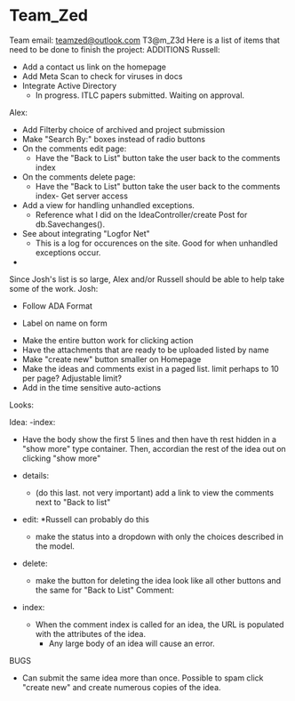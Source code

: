 # Team_Zed
Team email:
teamzed@outlook.com
T3@m_Z3d
Here is a list of items that need to be done to finish the project:
ADDITIONS
Russell:
- Add a contact us link on the homepage
- Add Meta Scan to check for viruses in docs
- Integrate Active Directory
  * In progress. ITLC papers submitted. Waiting on approval.

Alex:
- Add Filterby choice of archived and project submission
- Make "Search By:" boxes instead of radio buttons
- On the comments edit page:
  * Have the "Back to List" button take the user back to the comments index
- On the comments delete page:
  * Have the "Back to List" button take the user back to the comments index- Get server access
- Add a view for handling unhandled exceptions. 
  * Reference what I did on the IdeaController/create Post for db.Savechanges().
- See about integrating "Logfor Net"
  * This is a log for occurences on the site. Good for when unhandled exceptions occur.
- 

Since Josh's list is so large, Alex and/or Russell should be able to help take some of the work. 
Josh:
- Follow ADA Format
 * Label on name on form
- Make the entire button work for clicking action
- Have the attachments that are ready to be uploaded listed by name
- Make "create new" button smaller on Homepage
- Make the ideas and comments exist in a paged list. limit perhaps to 10 per page? Adjustable limit?
- Add in the time sensitive auto-actions

Looks:

Idea:
-index: 
 - Have the body show the first 5 lines and then have th rest hidden in a "show more" type container.
   Then, accordian the rest of the idea out on clicking "show more"
- details:
  - (do this last. not very important) add a link to view the comments next to "Back to list"

- edit: 
*Russell can probably do this
  - make the status into a dropdown with only the choices described in the model.

- delete:
  - make the button for deleting the idea look like all other buttons and the same for "Back to List"
Comment:
- index:
  - When the comment index is called for an idea, the URL is populated with the attributes of the idea. 
      * Any large body of an idea will cause an error.

BUGS
- Can submit the same idea more than once. Possible to spam click "create new" 
  and create numerous copies of the idea.
